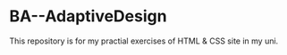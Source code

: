 # BA--AdaptiveDesign
This repository is for my practial exercises of HTML &amp; CSS site in my uni.
